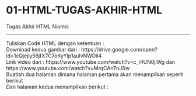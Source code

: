 # 01-HTML-TUGAS-AKHIR-HTML
Tugas Akhir HTML Niomic
<hr>
Tuliskan Code HTML  dengan ketentuan :<br>
Download kedua gambar dari : https://drive.google.com/open?id=1cQjejiy56jfX7C7oKyYlp1auIvNWDil4 <br>
Link video dari : https://www.youtube.com/watch?v=c_i4UN0jiWg dan https://www.youtube.com/watch?v=MrqCAnTnJSw <br>
Buatlah dua halaman dimana halaman pertama akan menampilkan seperti berikut <br>
Dan halaman kedua menampilkan berikut :
